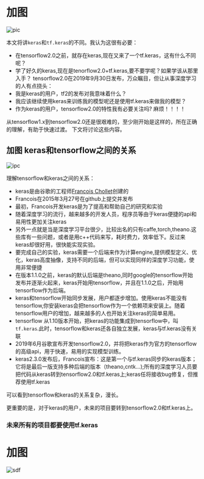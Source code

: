 # 加图
![pic](https://www.pyimagesearch.com/wp-content/uploads/2019/10/keras_vs_tfdotkeras_header.png)

本文将讲`keras`和`tf.keras`的不同。我认为这很有必要：
- 在tensorflow2.0之前，就存在keras,现在又来了一个tf.keras，这有什么不同呢？
- 学了好久的keras,现在是tenorflow2.0+tf.keras,要不要学呢？如果学该从那里入手？
tensorflow2.0在2019年9月30日发布，万众瞩目，但让从事深度学习的人有点挠头：
- 我是keras的用户，tf2的发布对我意味着什么？
- 我应该继续使用keras来训练我的模型呢还是使用tf.keras来做我的模型？
- 作为keras的用户，tensorflow2.0的特性我有必要关注吗?
麻烦！！！！

从tensorflow1.x到tensorflow2.0还是很艰难的，至少刚开始是这样的，所在正确的理解，有助于快速过渡。
下文将讨论这些内容。

## 加图 keras和tensorflow之间的关系
![ipc](https://www.pyimagesearch.com/wp-content/uploads/2019/10/keras_vs_tfdotkeras_relationship.png)

理解tensorflow和keras之间的关系：
- keras是由谷歌的工程师[Francois Chollet](https://fchollet.com/)创建的
- Francois在2015年3月27号在github上提交并发布
- 最初，Francois开发keras是为了提高和帮助自己的研究和实验
- 随着深度学习的流行，越来越多的开发人员，程序员等由于keras便捷的api和易用性更加关注keras
- 另外一点就是当是深度学习平台很少，比较出名的只有caffe,torch,theano.这些库有一些问题，或者是用c++代码来写，耗时费力，效率低下。反过来keras却很好用，很快能实现实验。
- 要完成自己的实验，keras需要一个后端来作为计算engine,提供模型定义、优化，keras高度抽像，支持不同的后端，但可以实现同样的深度学习功能，使用非常便捷
- 在版本1.1.0之前，keras的默认后端是theano,同时google的tensorflow开始发布并逐渐火起来，keras开始用tensorflow，并且在1.1.0之后，开始用tensorflow作为后端。
- keras和tensorflow开始同步发展，用户都逐步增加。使用keras不能没有tensorflow,你安装keras会把tensorflow作为一个依赖项来安装上。随着tensorflow用户的增加，越来越多的人也开始关注keras的简单易用。
- tensorflow 从1.10版本开始，把keras的功能集成到tensorflow中，叫`tf.keras`.此时，tensorflow和keras还各自独立发展，keras与tf.keras没有关联
- 2019年6月谷歌宣布开发tensorflow2.0，并将把keras作为官方的tensorflow的高级api，用于快速，易用的实现模型训练。
- keras2.3.0发布后，Francois宣布：这是第一个与tf.keras同步的keras版本；它将是最后一版支持多种后端的版本（theano,cntk...);所有的深度学习人员要把代码从keras转到tensorflow2.0和tf.keras上;keras任将接收bug修复，但推荐使用tf.keras

可以看到tensorflow和keras的关系复杂，漫长。

更重要的是，对于keras的用户，未来的项目要转到tensorflow2.0和tf.keras上。

### 未来所有的项目都要使用tf.keras

# 加图
![sdf](https://www.pyimagesearch.com/wp-content/uploads/2019/10/keras_vs_tfdotkeras_together.png)


```python

```
